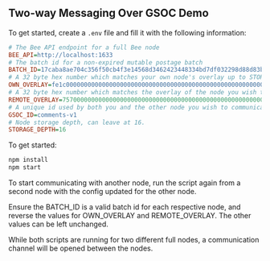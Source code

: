 ## Two-way Messaging Over GSOC Demo

To get started, create a `.env` file and fill it with the following information:

```ini
# The Bee API endpoint for a full Bee node
BEE_API=http://localhost:1633 
# The batch id for a non-expired mutable postage batch
BATCH_ID=17caba8ae704c356f50cb4f3e14568d3462423448334bd7df032298d88d83bb9
# A 32 byte hex number which matches your own node's overlay up to STORAGE_DEPTH bits (i.e., 4 hex characters for a STORAGE_DEPTH of 16)
OWN_OVERLAY=fe1c000000000000000000000000000000000000000000000000000000000000
# A 32 byte hex number which matches the overlay of the node you wish to message up to STORAGE_DEPTH bits (i.e., 4 hex characters for a STORAGE_DEPTH of 16) 
REMOTE_OVERLAY=7570000000000000000000000000000000000000000000000000000000000000
# A unique id used by both you and the other node you wish to communicate with
GSOC_ID=comments-v1
# Node storage depth, can leave at 16.
STORAGE_DEPTH=16
```

To get started:

```bash
npm install
npm start
```

To start communicating with another node, run the script again from a second node with the config updated for the other node.  

Ensure the BATCH_ID is a valid batch id for each respective node, and reverse the values for OWN_OVERLAY and REMOTE_OVERLAY. The other values can be left unchanged.

While both scripts are running for two different full nodes, a communication channel will be opened between the nodes.